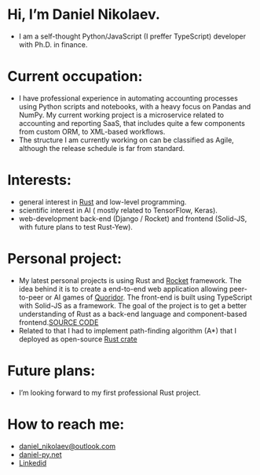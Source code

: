 # Hi, I’m Daniel Nikolaev. 
* I am a self-thought Python/JavaScript (I preffer TypeScript) developer with Ph.D. in finance.
# Current occupation: 
* I have professional experience in automating accounting processes using Python scripts and notebooks, with a heavy focus on Pandas and NumPy. My current working project is a microservice related to accounting and reporting SaaS, that includes quite a few components from custom ORM, to XML-based workflows.
* The structure I am currently working on can be classified as Agile, although the release schedule is far from standard.
# Interests:
* general interest in [Rust](https://www.rust-lang.org/) and low-level programming.
* scientific interest in AI ( mostly related to TensorFlow, Keras).
* web-development back-end (Django / Rocket) and frontend (Solid-JS, with future plans to test Rust-Yew).
# Personal project:
* My latest personal projects is using Rust and [Rocket](https://rocket.rs/) framework. The idea behind it is to create a end-to-end web application allowing peer-to-peer or AI games of [Quoridor](https://en.wikipedia.org/wiki/Quoridor). The front-end is built using TypeScript with Solid-JS as a framework. The goal of the project is to get a better understanding of Rust as a back-end language and component-based frontend.[SOURCE CODE](https://github.com/Dah-phd/corridor_api)
* Related to that I had to implement path-finding algorithm (A*) that I deployed as open-source [Rust crate](https://crates.io/crates/a-star_traitbased)
# Future plans:
* I’m looking forward to my first professional Rust project.
# How to reach me: 
  * daniel_nikolaev@outlook.com
  * [daniel-py.net](https://www.daniel-py.net/contact/)
  * [Linkedid](https://bg.linkedin.com/in/daniel-nikolaev-1761b31b5?trk=people-guest_people_search-card)

<!---
Dah-phd/Dah-phd is a ✨ special ✨ repository because its `README.md` (this file) appears on your GitHub profile.
You can click the Preview link to take a look at your changes.
--->
